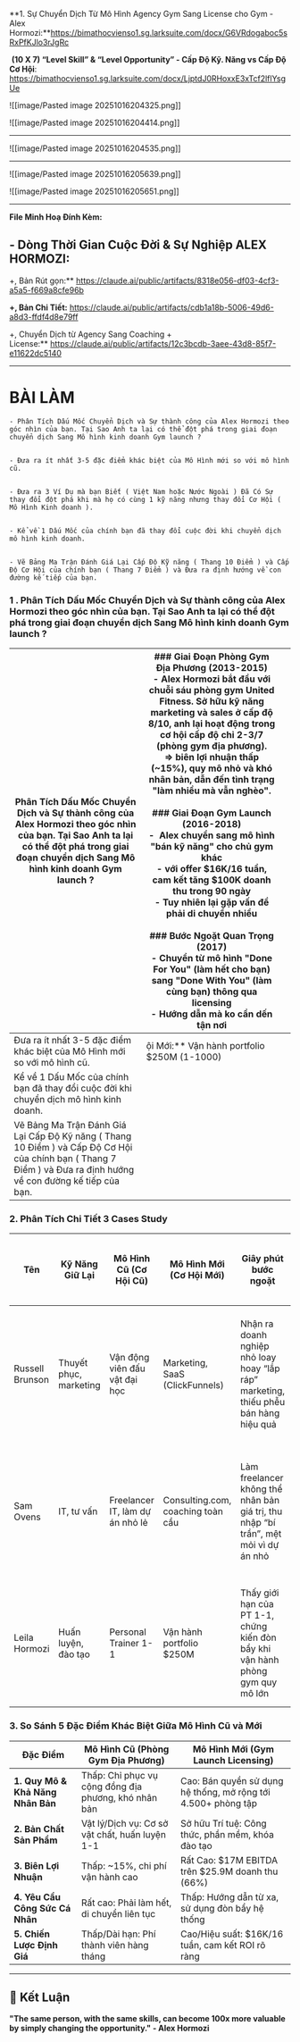 **1. Sự Chuyển Dịch Từ Mô Hình Agency Gym Sang License cho Gym - Alex Hormozi:**https://bimathocvienso1.sg.larksuite.com/docx/G6VRdogaboc5sRxPfKJlo3rJgRc

 **(10 X 7) “Level Skill” & “Level Opportunity” - Cấp Độ Kỹ. Năng vs Cấp Độ Cơ Hội**: https://bimathocvienso1.sg.larksuite.com/docx/LjptdJ0RHoxxE3xTcf2lflYsgUe

![[image/Pasted image 20251016204325.png]]

![[image/Pasted image 20251016204414.png]]

---
![[image/Pasted image 20251016204535.png]]


---

![[image/Pasted image 20251016205639.png]]


![[image/Pasted image 20251016205651.png]]

---


**File Minh Hoạ Đính Kèm:**

## **- Dòng Thời Gian Cuộc Đời & Sự Nghiệp ALEX HORMOZI:**

+, Bản Rút gọn:** https://claude.ai/public/artifacts/8318e056-df03-4cf3-a5a5-f669a8cfe96b

**+, Bản Chi Tiết:** https://claude.ai/public/artifacts/cdb1a18b-5006-49d6-a8d3-ffdf4d8e79ff

+, Chuyển Dịch từ Agency Sang Coaching + License:** https://claude.ai/public/artifacts/12c3bcdb-3aee-43d8-85f7-e11622dc5140


----
# BÀI LÀM


```
- Phân Tích Dấu Mốc Chuyển Dịch và Sự thành công của Alex Hormozi theo góc nhìn của bạn. Tại Sao Anh ta lại có thể đột phá trong giai đoạn chuyển dịch Sang Mô hình kinh doanh Gym launch ?
    

- Đưa ra ít nhất 3-5 đặc điểm khác biệt của Mô Hình mới so với mô hình cũ.
    

- Đưa ra 3 Ví Dụ mà bạn Biết ( Việt Nam hoặc Nước Ngoài ) Đã Có Sự thay đổi đột phá khi mà họ có cùng 1 kỹ năng nhưng thay đổi Cơ Hội ( Mô Hình Kinh doanh ).
    

- Kể về 1 Dấu Mốc của chính bạn đã thay đổi cuộc đời khi chuyển dịch mô hình kinh doanh.
    

- Vẽ Bảng Ma Trận Đánh Giá Lại Cấp Độ Kỹ năng ( Thang 10 Điểm ) và Cấp Độ Cơ Hội của chính bạn ( Thang 7 Điểm ) và Đưa ra định hướng về con đường kế tiếp của bạn.
```


### 1 . Phân Tích Dấu Mốc Chuyển Dịch và Sự thành công của Alex Hormozi theo góc nhìn của bạn. Tại Sao Anh ta lại có thể đột phá trong giai đoạn chuyển dịch Sang Mô hình kinh doanh Gym launch ?

| Phân Tích Dấu Mốc Chuyển Dịch và Sự thành công của Alex Hormozi theo góc nhìn của bạn. Tại Sao Anh ta lại có thể đột phá trong giai đoạn chuyển dịch Sang Mô hình kinh doanh Gym launch ? | ### Giai Đoạn Phòng Gym Địa Phương (2013-2015)<br>- Alex Hormozi bắt đầu với chuỗi sáu phòng gym United Fitness. Sở hữu kỹ năng marketing và sales ở cấp độ 8/10, anh lại hoạt động trong cơ hội cấp độ chỉ 2-3/7 (phòng gym địa phương).<br>=> biên lợi nhuận thấp (~15%), quy mô nhỏ và khó nhân bản, dẫn đến tình trạng "làm nhiều mà vẫn nghèo".<br><br>### Giai Đoạn Gym Launch (2016-2018)<br>-  Alex chuyển sang mô hình "bán kỹ năng" cho chủ gym khác<br>- với offer $16K/16 tuần, cam kết tăng $100K doanh thu trong 90 ngày<br>- Tuy nhiên lại gặp vấn đề phải di chuyển nhiều <br><br>### Bước Ngoặt Quan Trọng (2017)<br>- Chuyển từ mô hình "Done For You" (làm hết cho bạn) sang "Done With You" (làm cùng bạn) thông qua licensing<br>- Hướng dẫn mà ko cần dến tận nơi |     |
| ----------------------------------------------------------------------------------------------------------------------------------------------------------------------------------------- | --------------------------------------------------------------------------------------------------------------------------------------------------------------------------------------------------------------------------------------------------------------------------------------------------------------------------------------------------------------------------------------------------------------------------------------------------------------------------------------------------------------------------------------------------------------------------------------------------------------------------------------------------------------------------------------------------------------------------------------------------------------------------------------- | --- |
| Đưa ra ít nhất 3-5 đặc điểm khác biệt của Mô Hình mới so với mô hình cũ.                                                                                                                  | ội Mới:** Vận hành portfolio $250M (1-1000)                                                                                                                                                                                                                                                                                                                                                                                                                                                                                                                                                                                                                                                                                                                                             |     |
| Kể về 1 Dấu Mốc của chính bạn đã thay đổi cuộc đời khi chuyển dịch mô hình kinh doanh.                                                                                                    |                                                                                                                                                                                                                                                                                                                                                                                                                                                                                                                                                                                                                                                                                                                                                                                         |     |
| Vẽ Bảng Ma Trận Đánh Giá Lại Cấp Độ Kỹ năng ( Thang 10 Điểm ) và Cấp Độ Cơ Hội của chính bạn ( Thang 7 Điểm ) và Đưa ra định hướng về con đường kế tiếp của bạn.                          |                                                                                                                                                                                                                                                                                                                                                                                                                                                                                                                                                                                                                                                                                                                                                                                         |     |

### 2. Phân Tích Chi Tiết 3 Cases Study

| Tên             | Kỹ Năng Giữ Lại        | Mô Hình Cũ (Cơ Hội Cũ)          | Mô Hình Mới (Cơ Hội Mới)          | Giây phút bước ngoặt                                                                 | Đánh dấu                                                                                 | Tại sao lại ra mắt ý tưởng nền tảng/hệ thống                                                       | Kết Quả Đột Phá                                         |
| --------------- | ---------------------- | ------------------------------- | --------------------------------- | ------------------------------------------------------------------------------------ | ---------------------------------------------------------------------------------------- | -------------------------------------------------------------------------------------------------- | ------------------------------------------------------- |
| Russell Brunson | Thuyết phục, marketing | Vận động viên đấu vật đại học   | Marketing, SaaS (ClickFunnels)    | Nhận ra doanh nghiệp nhỏ loay hoay “lắp ráp” marketing, thiếu phễu bán hàng hiệu quả | Ra mắt nền tảng ClickFunnels (năm 2014) – chuyển từ thể thao sang SaaS marketing online  | Muốn tạo nền tảng tự động hóa mọi bước bán hàng, giúp số đông làm marketing đơn giản, hiệu quả hơn | Trở thành triệu phú USD, nền tảng triệu người dùng      |
| Sam Ovens       | IT, tư vấn             | Freelancer IT, làm dự án nhỏ lẻ | Consulting.com, coaching toàn cầu | Làm freelancer không thể nhân bản giá trị, thu nhập “bí trần”, mệt mỏi vì dự án nhỏ  | Khởi động Consulting Accelerator (năm 2013) – tự xây dựng chương trình coaching toàn cầu | Muốn xây chương trình coaching số hóa, nhân bản kiến thức, tăng doanh thu tự động toàn cầu         | Doanh thu triệu đô, thị trường quốc tế                  |
| Leila Hormozi   | Huấn luyện, đào tạo    | Personal Trainer 1-1            | Vận hành portfolio $250M          | Thấy giới hạn của PT 1-1, chứng kiến đòn bẩy khi vận hành phòng gym quy mô lớn       | Gia nhập sáng lập và vận hành Gym Launch cùng Alex Hormozi (năm 2017)                    | Muốn scale kỹ năng tổ chức lên hệ thống doanh nghiệp, triển khai licensing – franchise             | Quản lý hệ sinh thái doanh nghiệp triệu đô cùng Hormozi |


### 3. So Sánh 5 Đặc Điểm Khác Biệt Giữa Mô Hình Cũ và Mới

| Đặc Điểm                          | Mô Hình Cũ (Phòng Gym Địa Phương)                    | Mô Hình Mới (Gym Launch Licensing)                            |
| --------------------------------- | ---------------------------------------------------- | ------------------------------------------------------------- |
| **1. Quy Mô & Khả Năng Nhân Bản** | Thấp: Chỉ phục vụ cộng đồng địa phương, khó nhân bản | Cao: Bán quyền sử dụng hệ thống, mở rộng tới 4.500+ phòng tập |
| **2. Bản Chất Sản Phẩm**          | Vật lý/Dịch vụ: Cơ sở vật chất, huấn luyện 1-1       | Sở hữu Trí tuệ: Công thức, phần mềm, khóa đào tạo             |
| **3. Biên Lợi Nhuận**             | Thấp: ~15%, chi phí vận hành cao                     | Rất Cao: $17M EBITDA trên $25.9M doanh thu (66%)              |
| **4. Yêu Cầu Công Sức Cá Nhân**   | Rất cao: Phải làm hết, di chuyển liên tục            | Thấp: Hướng dẫn từ xa, sử dụng đòn bẩy hệ thống               |
| **5. Chiến Lược Định Giá**        | Thấp/Dài hạn: Phí thành viên hàng tháng              | Cao/Hiệu suất: $16K/16 tuần, cam kết ROI rõ ràng              |


---
## 🎯 **Kết Luận**

**"The same person, with the same skills, can become 100x more valuable by simply changing the opportunity." - Alex Hormozi**